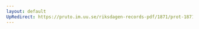 ```yaml
---
layout: default
UpRedirect: https://pruto.im.uu.se/riksdagen-records-pdf/1871/prot-1871--fk--508.pdf
---
```

